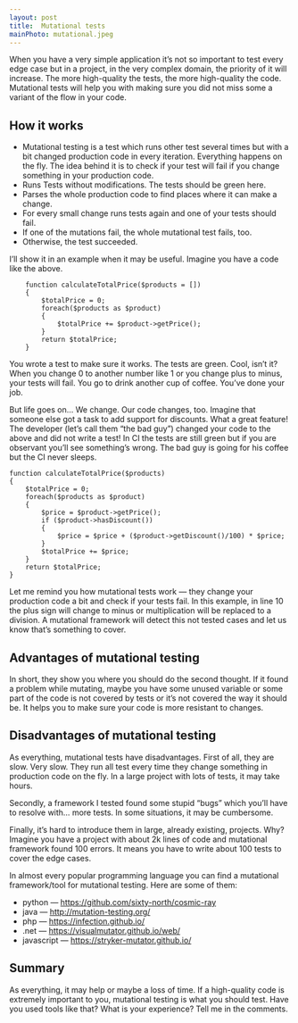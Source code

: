 ```yaml
---
layout: post
title:  Mutational tests
mainPhoto: mutational.jpeg
---
```


When you have a very simple application it’s not so important to test every edge case but in a project, in the very complex domain, the priority of it will increase. The more high-quality the tests, the more high-quality the code. Mutational tests will help you with making sure you did not miss some a variant of the flow in your code.

## How it works


* Mutational testing is a test which runs other test several times but with a bit changed production code in every iteration. Everything happens on the fly. The idea behind it is to check if your test will fail if you change something in your production code.
* Runs Tests without modifications. The tests should be green here.
* Parses the whole production code to find places where it can make a change.
* For every small change runs tests again and one of your tests should fail.
* If one of the mutations fail, the whole mutational test fails, too.
* Otherwise, the test succeeded.

I’ll show it in an example when it may be useful. Imagine you have a code like the above.

```golang
    function calculateTotalPrice($products = [])
    {
        $totalPrice = 0;
        foreach($products as $product)
        {
            $totalPrice += $product->getPrice();
        }
        return $totalPrice;
    }
```

You wrote a test to make sure it works. The tests are green. Cool, isn’t it? When you change 0 to another number like 1 or you change plus to minus, your tests will fail. You go to drink another cup of coffee. You’ve done your job.

But life goes on… We change. Our code changes, too. Imagine that someone else got a task to add support for discounts. What a great feature! The developer (let’s call them “the bad guy”) changed your code to the above and did not write a test! In CI the tests are still green but if you are observant you’ll see something’s wrong. The bad guy is going for his coffee but the CI never sleeps.

    function calculateTotalPrice($products)
    {
        $totalPrice = 0;
        foreach($products as $product)
        {
            $price = $product->getPrice();
            if ($product->hasDiscount())
            {
                $price = $price + ($product->getDiscount()/100) * $price;
            }
            $totalPrice += $price;
        }
        return $totalPrice;
    }
    
Let me remind you how mutational tests work — they change your production code a bit and check if your tests fail. In this example, in line 10 the plus sign will change to minus or multiplication will be replaced to a division. A mutational framework will detect this not tested cases and let us know that’s something to cover.

## Advantages of mutational testing

In short, they show you where you should do the second thought. If it found a problem while mutating, maybe you have some unused variable or some part of the code is not covered by tests or it’s not covered the way it should be. It helps you to make sure your code is more resistant to changes.

## Disadvantages of mutational testing

As everything, mutational tests have disadvantages. First of all, they are slow. Very slow. They run all test every time they change something in production code on the fly. In a large project with lots of tests, it may take hours.

Secondly, a framework I tested found some stupid “bugs” which you’ll have to resolve with… more tests. In some situations, it may be cumbersome.

Finally, it’s hard to introduce them in large, already existing, projects. Why? Imagine you have a project with about 2k lines of code and mutational framework found 100 errors. It means you have to write about 100 tests to cover the edge cases.

In almost every popular programming language you can find a mutational framework/tool for mutational testing. Here are some of them:

* python — https://github.com/sixty-north/cosmic-ray
* java — http://mutation-testing.org/
* php — https://infection.github.io/
* .net — https://visualmutator.github.io/web/
* javascript — https://stryker-mutator.github.io/

## Summary
   
As everything, it may help or maybe a loss of time. If a high-quality code is extremely important to you, mutational testing is what you should test. Have you used tools like that? What is your experience? Tell me in the comments.